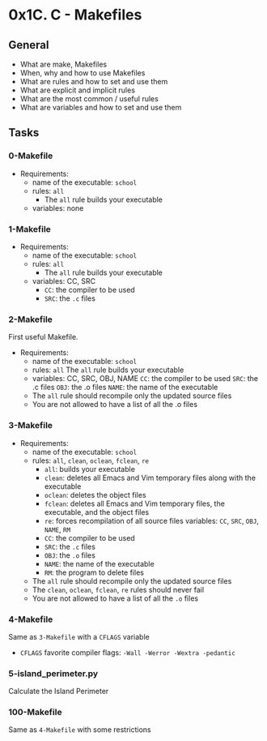 # 0x1C. C - Makefiles

## General

- What are make, Makefiles
- When, why and how to use Makefiles
- What are rules and how to set and use them
- What are explicit and implicit rules
- What are the most common / useful rules
- What are variables and how to set and use them

## Tasks

### 0-Makefile

- Requirements:
  - name of the executable: `school`
  - rules: `all`
    - The `all` rule builds your executable
  - variables: none

### 1-Makefile

- Requirements:
  - name of the executable: `school`
  - rules: `all`
    - The `all` rule builds your executable
  - variables: CC, SRC
    - `CC`: the compiler to be used
    - `SRC`: the `.c` files
### 2-Makefile

First useful Makefile.

- Requirements:
  - name of the executable: `school`
  - rules: `all`
    The `all` rule builds your executable
  - variables: CC, SRC, OBJ, NAME
    `CC`: the compiler to be used
    `SRC`: the .c files
    `OBJ`: the .o files
    `NAME`: the name of the executable
  - The `all` rule should recompile only the updated source files
  - You are not allowed to have a list of all the .o files

### 3-Makefile

- Requirements:
  - name of the executable: `school`
  - rules: `all`, `clean`, `oclean`, `fclean`, `re`
    - `all`: builds your executable
    - `clean`: deletes all Emacs and Vim temporary files along with the executable
    - `oclean`: deletes the object files
    - `fclean`: deletes all Emacs and Vim temporary files, the executable, and the object files
    - `re`: forces recompilation of all source files
  variables: `CC`, `SRC`, `OBJ`, `NAME`, `RM`
    - `CC`: the compiler to be used
    - `SRC`: the `.c` files
    - `OBJ`: the `.o` files
    - `NAME`: the name of the executable
    - `RM`: the program to delete files
  - The `all` rule should recompile only the updated source files
  - The `clean`, `oclean`, `fclean`, `re` rules should never fail
  - You are not allowed to have a list of all the `.o` files

### 4-Makefile

Same as `3-Makefile` with a `CFLAGS` variable

- `CFLAGS` favorite compiler flags: `-Wall -Werror -Wextra -pedantic`

### 5-island_perimeter.py

Calculate the Island Perimeter

### 100-Makefile

Same as `4-Makefile` with some restrictions


